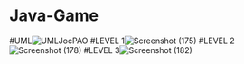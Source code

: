 # Java-Game
#UML![UMLJocPAO](https://github.com/StefanCobzariu/Java-Game/assets/147807251/72db7a08-311d-4290-8dc1-dc2418f96a11)
#LEVEL 1![Screenshot (175)](https://github.com/StefanCobzariu/Java-Game/assets/147807251/31266643-dbb9-4ebf-916f-48c0f72d0b13)
#LEVEL 2![Screenshot (178)](https://github.com/StefanCobzariu/Java-Game/assets/147807251/4a891064-e947-404c-bd9b-b4616fac085c)
#LEVEL 3![Screenshot (182)](https://github.com/StefanCobzariu/Java-Game/assets/147807251/8a9589c3-0f90-4fcc-b507-a2d6b7a58695)
